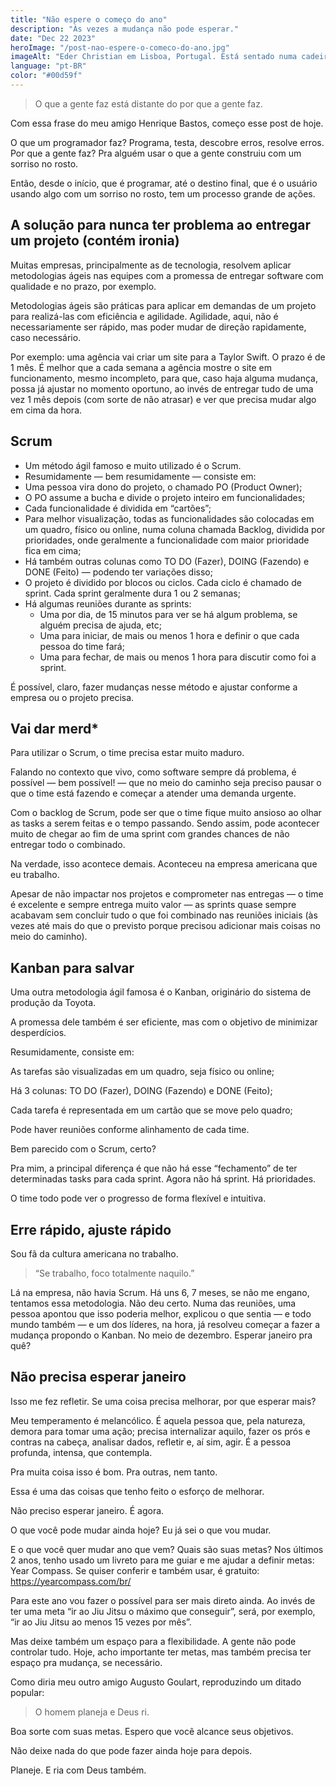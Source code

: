 ```yaml
---
title: "Não espere o começo do ano"
description: "Às vezes a mudança não pode esperar."
date: "Dec 22 2023"
heroImage: "/post-nao-espere-o-comeco-do-ano.jpg"
imageAlt: "Eder Christian em Lisboa, Portugal. Está sentado numa cadeira, lendo algo no iPad. Ao fundo, uma rua com carros estacionados; céu bem claro."
language: "pt-BR"
color: "#00d59f"
---
```


> O que a gente faz está distante do por que a gente faz.

Com essa frase do meu amigo Henrique Bastos, começo esse post de hoje.

O que um programador faz? Programa, testa, descobre erros, resolve erros. Por que a gente faz? Pra alguém usar o que a gente construiu com um sorriso no rosto.

Então, desde o início, que é programar, até o destino final, que é o usuário usando algo com um sorriso no rosto, tem um processo grande de ações.

## A solução para nunca ter problema ao entregar um projeto (contém ironia)

Muitas empresas, principalmente as de tecnologia, resolvem aplicar metodologias ágeis nas equipes com a promessa de entregar software com qualidade e no prazo, por exemplo.

Metodologias ágeis são práticas para aplicar em demandas de um projeto para realizá-las com eficiência e agilidade. Agilidade, aqui, não é necessariamente ser rápido, mas poder mudar de direção rapidamente, caso necessário.

Por exemplo: uma agência vai criar um site para a Taylor Swift. O prazo é de 1 mês. É melhor que a cada semana a agência mostre o site em funcionamento, mesmo incompleto, para que, caso haja alguma mudança, possa já ajustar no momento oportuno, ao invés de entregar tudo de uma vez 1 mês depois (com sorte de não atrasar) e ver que precisa mudar algo em cima da hora.

## Scrum

- Um método ágil famoso e muito utilizado é o Scrum.
- Resumidamente — bem resumidamente — consiste em:
- Uma pessoa vira dono do projeto, o chamado PO (Product Owner);
- O PO assume a bucha e divide o projeto inteiro em funcionalidades;
- Cada funcionalidade é dividida em “cartões”;
- Para melhor visualização, todas as funcionalidades são colocadas em um quadro, físico ou online, numa coluna chamada Backlog, dividida por prioridades, onde geralmente a funcionalidade com maior prioridade fica em cima;
- Há também outras colunas como TO DO (Fazer), DOING (Fazendo) e DONE (Feito) — podendo ter variações disso;
- O projeto é dividido por blocos ou ciclos. Cada ciclo é chamado de sprint. Cada sprint geralmente dura 1 ou 2 semanas;
- Há algumas reuniões durante as sprints:
  - Uma por dia, de 15 minutos para ver se há algum problema, se alguém precisa de ajuda, etc;
  - Uma para iniciar, de mais ou menos 1 hora e definir o que cada pessoa do time fará;
  - Uma para fechar, de mais ou menos 1 hora para discutir como foi a sprint.

É possível, claro, fazer mudanças nesse método e ajustar conforme a empresa ou o projeto precisa.

## Vai dar merd\*

Para utilizar o Scrum, o time precisa estar muito maduro.

Falando no contexto que vivo, como software sempre dá problema, é possível — bem possível! — que no meio do caminho seja preciso pausar o que o time está fazendo e começar a atender uma demanda urgente.

Com o backlog de Scrum, pode ser que o time fique muito ansioso ao olhar as tasks a serem feitas e o tempo passando. Sendo assim, pode acontecer muito de chegar ao fim de uma sprint com grandes chances de não entregar todo o combinado.

Na verdade, isso acontece demais. Aconteceu na empresa americana que eu trabalho.

Apesar de não impactar nos projetos e comprometer nas entregas — o time é excelente e sempre entrega muito valor — as sprints quase sempre acabavam sem concluir tudo o que foi combinado nas reuniões iniciais (às vezes até mais do que o previsto porque precisou adicionar mais coisas no meio do caminho).

## Kanban para salvar

Uma outra metodologia ágil famosa é o Kanban, originário do sistema de produção da Toyota.

A promessa dele também é ser eficiente, mas com o objetivo de minimizar desperdícios.

Resumidamente, consiste em:

As tarefas são visualizadas em um quadro, seja físico ou online;

Há 3 colunas: TO DO (Fazer), DOING (Fazendo) e DONE (Feito);

Cada tarefa é representada em um cartão que se move pelo quadro;

Pode haver reuniões conforme alinhamento de cada time.

Bem parecido com o Scrum, certo?

Pra mim, a principal diferença é que não há esse “fechamento” de ter determinadas tasks para cada sprint. Agora não há sprint. Há prioridades.

O time todo pode ver o progresso de forma flexível e intuitiva.

## Erre rápido, ajuste rápido

Sou fã da cultura americana no trabalho.

> “Se trabalho, foco totalmente naquilo.”

Lá na empresa, não havia Scrum. Há uns 6, 7 meses, se não me engano, tentamos essa metodologia. Não deu certo. Numa das reuniões, uma pessoa apontou que isso poderia melhor, explicou o que sentia — e todo mundo também — e um dos líderes, na hora, já resolveu começar a fazer a mudança propondo o Kanban. No meio de dezembro. Esperar janeiro pra quê?

## Não precisa esperar janeiro

Isso me fez refletir. Se uma coisa precisa melhorar, por que esperar mais?

Meu temperamento é melancólico. É aquela pessoa que, pela natureza, demora para tomar uma ação; precisa internalizar aquilo, fazer os prós e contras na cabeça, analisar dados, refletir e, aí sim, agir. É a pessoa profunda, intensa, que contempla.

Pra muita coisa isso é bom. Pra outras, nem tanto.

Essa é uma das coisas que tenho feito o esforço de melhorar.

Não preciso esperar janeiro. É agora.

O que você pode mudar ainda hoje? Eu já sei o que vou mudar.

E o que você quer mudar ano que vem? Quais são suas metas? Nos últimos 2 anos, tenho usado um livreto para me guiar e me ajudar a definir metas: Year Compass. Se quiser conferir e também usar, é gratuito: <a href="https://yearcompass.com/br/" target="_blank" rel="noopener noreferrer">https://yearcompass.com/br/</a>

Para este ano vou fazer o possível para ser mais direto ainda. Ao invés de ter uma meta “ir ao Jiu Jitsu o máximo que conseguir”, será, por exemplo, “ir ao Jiu Jitsu ao menos 15 vezes por mês”.

Mas deixe também um espaço para a flexibilidade. A gente não pode controlar tudo. Hoje, acho importante ter metas, mas também precisa ter espaço pra mudança, se necessário.

Como diria meu outro amigo Augusto Goulart, reproduzindo um ditado popular:

> O homem planeja e Deus ri.

Boa sorte com suas metas. Espero que você alcance seus objetivos.

Não deixe nada do que pode fazer ainda hoje para depois.

Planeje. E ria com Deus também.
